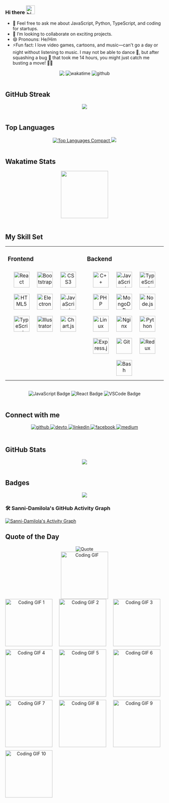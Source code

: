 ### Hi there <img src="https://user-images.githubusercontent.com/1303154/88677602-1635ba80-d120-11ea-84d8-d263ba5fc3c0.gif" width="28px" alt="hi">

- 💬 Feel free to ask me about JavaScript, Python, TypeScript, and coding for startups.
- 👯 I’m looking to collaborate on exciting projects.
- 😄 Pronouns: He/Him
- ⚡Fun fact: I love video games, cartoons, and music—can't go a day or night without listening to music. I may not be able to dance 🕺, but after squashing a bug 🐞 that took me 14         hours, you might just catch me busting a move! 💃🎶

<!-- 🚀 I'm currently working on [Tube Synopsis](https://github.com/tubesynopsis/) -->
<div align="center">
    <img src="https://komarev.com/ghpvc/?username=Sanni-Damilolas&&style=plastic" align="center" />
    <img alt="wakatime" src="https://wakatime.com/badge/user/79c45553-0ad1-41d2-9b21-4d5284c6ae95.svg" align="center" />
    <img alt="github" src="https://img.shields.io/github/followers/Sanni-Damilola?logo=github&style=plastic" align="center"/>
</div>

<br />


## GitHub Streak
<div align="center">
    <a href="https://github.com/Sanni-Damilola">
        <img src="https://streak-stats.demolab.com/?user=Sanni-Damilola&theme=radical" />
    </a>
</div>


<br />

## Top Languages
<div align="center">
    <a href="https://github.com/Sanni-Damilola">
        <img src="https://github-readme-stats.vercel.app/api/top-langs/?username=Sanni-Damilola&layout=compact&theme=radical" alt="Top Languages Compact" />
    </a>
    <a href="https://github.com/Sanni-Damilola">
        <img src="https://github-profile-summary-cards.vercel.app/api/cards/most-commit-language?username=sanni-damilola&theme=github_dark" />
    </a>    
</div>

<br />

## Wakatime Stats
<div align="center">
    <img height="150" src="https://github-readme-stats.vercel.app/api/wakatime?username=@sanni&layout=compact&theme=radical&langs_count=6&v=2" align="center" />
</div>

<br />

## My Skill Set
<table><tr><td valign="top" width="33%">

### Frontend
<div align="center">  
<a href="https://reactjs.org/" target="_blank"><img style="margin: 10px" src="https://profilinator.rishav.dev/skills-assets/react-original-wordmark.svg" alt="React" height="50" /></a>  
<a href="https://getbootstrap.com/docs/3.4/javascript/" target="_blank"><img style="margin: 10px" src="https://profilinator.rishav.dev/skills-assets/bootstrap-plain.svg" alt="Bootstrap" height="50" /></a>  
<a href="https://www.w3schools.com/css/" target="_blank"><img style="margin: 10px" src="https://profilinator.rishav.dev/skills-assets/css3-original-wordmark.svg" alt="CSS3" height="50" /></a>  
<a href="https://en.wikipedia.org/wiki/HTML5" target="_blank"><img style="margin: 10px" src="https://profilinator.rishav.dev/skills-assets/html5-original-wordmark.svg" alt="HTML5" height="50" /></a>  
<a href="https://www.electronjs.org/" target="_blank"><img style="margin: 10px" src="https://profilinator.rishav.dev/skills-assets/electron-original.svg" alt="Electron" height="50" /></a>  
<a href="https://www.javascript.com/" target="_blank"><img style="margin: 10px" src="https://profilinator.rishav.dev/skills-assets/javascript-original.svg" alt="JavaScript" height="50" /></a>  
<a href="https://www.typescriptlang.org/" target="_blank"><img style="margin: 10px" src="https://profilinator.rishav.dev/skills-assets/typescript-original.svg" alt="TypeScript" height="50" /></a>  
<a href="https://www.adobe.com/in/products/illustrator.html" target="_blank"><img style="margin: 10px" src="https://profilinator.rishav.dev/skills-assets/adobe_illustrator-icon.svg" alt="Illustrator" height="50" /></a>  
<a href="https://www.chartjs.org/" target="_blank"><img style="margin: 10px" src="https://profilinator.rishav.dev/skills-assets/logo-title.svg" alt="Chart.js" height="50" /></a>  
</div>

</td><td valign="top" width="33%">

### Backend
<div align="center">  
<a href="https://www.cplusplus.com/" target="_blank"><img style="margin: 10px" src="https://profilinator.rishav.dev/skills-assets/cplusplus-original.svg" alt="C++" height="50" /></a>  
<a href="https://www.javascript.com/" target="_blank"><img style="margin: 10px" src="https://profilinator.rishav.dev/skills-assets/javascript-original.svg" alt="JavaScript" height="50" /></a>  
<a href="https://www.typescriptlang.org/" target="_blank"><img style="margin: 10px" src="https://profilinator.rishav.dev/skills-assets/typescript-original.svg" alt="TypeScript" height="50" /></a>  
<a href="https://www.php.net/" target="_blank"><img style="margin: 10px" src="https://profilinator.rishav.dev/skills-assets/php-original.svg" alt="PHP" height="50" /></a>  
<a href="https://www.mongodb.com/" target="_blank"><img style="margin: 10px" src="https://profilinator.rishav.dev/skills-assets/mongodb-original-wordmark.svg" alt="MongoDB" height="50" /></a>  
<a href="https://nodejs.org/" target="_blank"><img style="margin: 10px" src="https://profilinator.rishav.dev/skills-assets/nodejs-original-wordmark.svg" alt="Node.js" height="50" /></a>  
<a href="https://www.linux.org/" target="_blank"><img style="margin: 10px" src="https://profilinator.rishav.dev/skills-assets/linux-original.svg" alt="Linux" height="50" /></a>  
<a href="https://www.nginx.com/" target="_blank"><img style="margin: 10px" src="https://profilinator.rishav.dev/skills-assets/nginx-original.svg" alt="Nginx" height="50" /></a>  
<a href="https://www.python.org/" target="_blank"><img style="margin: 10px" src="https://profilinator.rishav.dev/skills-assets/python-original.svg" alt="Python" height="50" /></a>  
<a href="https://expressjs.com/" target="_blank"><img style="margin: 10px" src="https://profilinator.rishav.dev/skills-assets/express-original-wordmark.svg" alt="Express.js" height="50" /></a>  
<a href="https://github.com/" target="_blank"><img style="margin: 10px" src="https://profilinator.rishav.dev/skills-assets/git-scm-icon.svg" alt="Git" height="50" /></a>  
<a href="https://redux.js.org/" target="_blank"><img style="margin: 10px" src="https://profilinator.rishav.dev/skills-assets/redux-original.svg" alt="Redux" height="50" /></a>  
<a href="https://www.gnu.org/software/bash/" target="_blank"><img style="margin: 10px" src="https://profilinator.rishav.dev/skills-assets/gnu_bash-icon.svg" alt="Bash" height="50" /></a>  
</div>

</td></tr></table>

<br/>


<div align="center">
    <img src="https://img.shields.io/badge/Code-JavaScript-yellow?style=for-the-badge" alt="JavaScript Badge" />
    <img src="https://img.shields.io/badge/Framework-React-blue?style=for-the-badge" alt="React Badge" />
    <img src="https://img.shields.io/badge/Tools-VSCode-green?style=for-the-badge" alt="VSCode Badge" />
</div>

<br/>

## Connect with me
<div align="center">
<a href="https://github.com/Sanni-Damilola" target="_blank">
<img src=https://img.shields.io/badge/github-%2324292e.svg?&style=for-the-badge&logo=github&logoColor=white alt=github style="margin-bottom: 5px;" />
</a>
<a href="https://dev.to/sannidamilola" target="_blank">
<img src=https://img.shields.io/badge/dev.to-%2308090A.svg?&style=for-the-badge&logo=dev.to&logoColor=white alt=devto style="margin-bottom: 5px;" />
</a>
<a href="https://www.linkedin.com/in/sanni-damilola-926295253/" target="_blank">
<img src=https://img.shields.io/badge/linkedin-%231E77B5.svg?&style=for-the-badge&logo=linkedin&logoColor=white alt=linkedin style="margin-bottom: 5px;" />
</a>
<a href="https://web.facebook.com/profile.php?id=100041422254102" target="_blank">
<img src=https://img.shields.io/badge/facebook-%232E87FB.svg?&style=for-the-badge&logo=facebook&logoColor=white alt=facebook style="margin-bottom: 5px;" />
</a>
<a href="https://medium.com/@sannifortune11" target="_blank">
<img src=https://img.shields.io/badge/medium-%23292929.svg?&style=for-the-badge&logo=medium&logoColor=white alt=medium style="margin-bottom: 5px;" />
</a>
</div>

<br/>

## GitHub Stats
<div align="center">
<!--     <img src="https://github-readme-stats.vercel.app/api?username=Sanni-Damilola&show_icons=true&theme=radical" align="center" /> -->
    <a href="https://github.com/Sanni-Damilola">
        <img src="https://github-readme-stats.vercel.app/api?username=Sanni-Damilola&show_icons=true&count_private=true&include_all_commits=true&theme=radical" />
    </a>
</div> 


<br />

## Badges
<div align="center">
    <img src="https://github-profile-trophy.vercel.app/?username=Sanni-Damilola&theme=onedark" align="center" />
</div>


### 🛠️ Sanni-Damilola's GitHub Activity Graph

[![Sanni-Damilola's Activity Graph](https://github-readme-activity-graph.vercel.app/graph?username=Sanni-Damilola&bg_color=1a1b27&color=708090&line=139ae1&point=ffffff&area=true&hide_border=true&layout=compact)](https://github.com/Sanni-Damilola/github-readme-activity-graph)


## Quote of the Day
<div align="center">
    <img src="https://quotes-github-readme.vercel.app/api?type=horizontal&theme=radical" alt="Quote" />
</div>





































































































































































































































































































































































































































































































































































































































































































































































































































































































































































































































































































































































































































































































































































































































































































































































































































































































































































































































































































































































































































































































































































































































































































































































































































































































































































































































































































































































































































































































































































































































































































































































































































































































































































































































































































































































































































































































































































































































































































































































































































































































































































































































































































































































































































































































































































































































































































































































































































































































































































































































































































































































































































































































































































































































































































































































































































































































































































































<!-- GIF section start -->
<div align="center">
    <img src="https://media.giphy.com/media/L1R1tvI9svkIWwpVYr/giphy.gif" alt="Coding GIF" width="150" height="150" />
</div>
<!-- GIF section end -->





































































































































































































































































































































































































































































































































































































































































































































































































































































































































































































































































































































































































































































































































































































































































































































































































































































































































































































































































































































































































































































































































































































































































































































































































































































































































































































































































































































































































































































































































































































































































































































































































































































































































































































































































































































































































































































































































































































































































































































































































































































































































































































































































































































































































































































































































































































































































































































































































































































































































































































































































































































































































































































































































































































































































































































































































































































































































































































<!-- GIF grid -->
<div align="center" style="display: grid; grid-template-columns: repeat(auto-fit, minmax(150px, 1fr)); gap: 10px;">
    <img src="https://media.giphy.com/media/L1R1tvI9svkIWwpVYr/giphy.gif" alt="Coding GIF 1" width="150" height="150" />
    <img src="https://media.giphy.com/media/26tn33aiTi1jkl6H6/giphy.gif" alt="Coding GIF 2" width="150" height="150" />
    <img src="https://media.giphy.com/media/3o7abldj0b3rxrZUxW/giphy.gif" alt="Coding GIF 3" width="150" height="150" />
    <img src="https://media.giphy.com/media/qgQUggAC3Pfv687qPC/giphy.gif" alt="Coding GIF 4" width="150" height="150" />
    <img src="https://media.giphy.com/media/f3iwJFOVOwuy7K6FFw/giphy.gif" alt="Coding GIF 5" width="150" height="150" />
    <img src="https://media.giphy.com/media/RbDKaczqWovIugyJmW/giphy.gif" alt="Coding GIF 6" width="150" height="150" />
    <img src="https://media.giphy.com/media/13HgwGsXF0aiGY/giphy.gif" alt="Coding GIF 7" width="150" height="150" />
    <img src="https://media.giphy.com/media/ZVik7pBtu9dNS/giphy.gif" alt="Coding GIF 8" width="150" height="150" />
    <img src="https://media.giphy.com/media/xT9IgzoKnwFNmISR8I/giphy.gif" alt="Coding GIF 9" width="150" height="150" />
    <img src="https://media.giphy.com/media/JtBZmwe8C1b7KuabMk/giphy.gif" alt="Coding GIF 10" width="150" height="150" />
</div>









